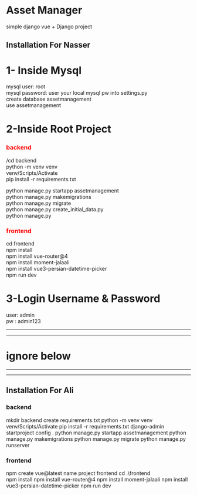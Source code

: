 # Asset Manager
simple django vue + Django project

## Installation For Nasser
# 1- Inside Mysql 
mysql user: root  
mysql password: user your local mysql pw into settings.py  
create database assetmanagement  
use assetmanagement

# 2-Inside Root Project
### <span style="color:red">backend</span>
/cd backend  
python -m venv venv  
venv/Scripts/Activate  
pip install -r requirements.txt

python manage.py startapp assetmanagement  
python manage.py makemigrations  
python manage.py migrate  
python manage.py create_initial_data.py  
python manage.py


### <span style="color:red">frontend</span>
cd frontend  
npm install  
npm install vue-router@4  
npm install moment-jalaali  
npm install vue3-persian-datetime-picker  
npm run dev


# 3-Login Username & Password
user: admin  
pw : admin123

------------------------------------------------
------------------------------------------------
# ignore below
------------------------------------------------
------------------------------------------------
## Installation For Ali
### backend
mkdir backend
create requirements.txt
python -m venv venv
venv/Scripts/Activate
pip install -r requirements.txt
django-admin startproject config .
python manage.py startapp assetmanagement
python manage.py makemigrations
python manage.py migrate
python manage.py runserver


### frontend
npm create vue@latest
name project frontend
cd .\frontend\
npm install
npm install vue-router@4
npm install moment-jalaali
npm install vue3-persian-datetime-picker
npm run dev
